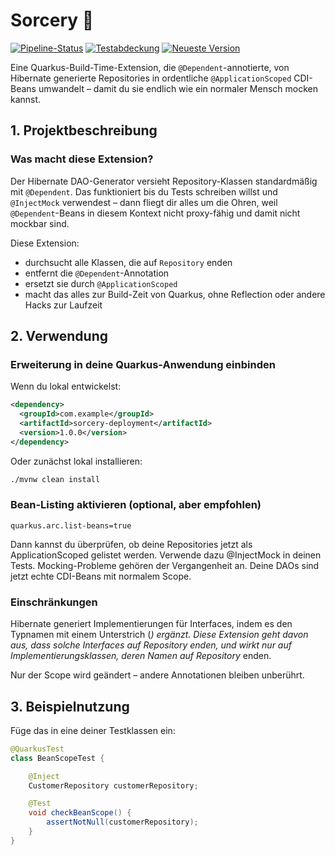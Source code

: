 # Sorcery 🧙

[![Pipeline-Status](http://sources.rohenkohl.dev/entwicklung/java/sorcery/badges/main/pipeline.svg)](http://sources.rohenkohl.dev/entwicklung/java/sorcery/-/commits/main) [![Testabdeckung](http://sources.rohenkohl.dev/entwicklung/java/sorcery/badges/main/coverage.svg)](http://sources.rohenkohl.dev/entwicklung/java/sorcery/-/commits/main) [![Neueste Version](http://sources.rohenkohl.dev/entwicklung/java/sorcery/-/badges/release.svg)](http://sources.rohenkohl.dev/entwicklung/java/sorcery/-/releases)

Eine Quarkus-Build-Time-Extension, die `@Dependent`-annotierte, von Hibernate generierte Repositories in ordentliche `@ApplicationScoped` CDI-Beans umwandelt – damit du sie endlich wie ein normaler Mensch mocken kannst.

## 1. Projektbeschreibung

### Was macht diese Extension?

Der Hibernate DAO-Generator versieht Repository-Klassen standardmäßig mit `@Dependent`. Das funktioniert bis du Tests schreiben willst und `@InjectMock` verwendest – dann fliegt dir alles um die Ohren, weil `@Dependent`-Beans in diesem Kontext nicht proxy-fähig und damit nicht mockbar sind.

Diese Extension:

- durchsucht alle Klassen, die auf `Repository` enden
- entfernt die `@Dependent`-Annotation
- ersetzt sie durch `@ApplicationScoped`
- macht das alles zur Build-Zeit von Quarkus, ohne Reflection oder andere Hacks zur Laufzeit

## 2. Verwendung

### Erweiterung in deine Quarkus-Anwendung einbinden

Wenn du lokal entwickelst:

```xml
<dependency>
  <groupId>com.example</groupId>
  <artifactId>sorcery-deployment</artifactId>
  <version>1.0.0</version>
</dependency>
```

Oder zunächst lokal installieren:

```bash
./mvnw clean install
```

### Bean-Listing aktivieren (optional, aber empfohlen)

```properties
quarkus.arc.list-beans=true
```

Dann kannst du überprüfen, ob deine Repositories jetzt als ApplicationScoped gelistet werden. Verwende dazu @InjectMock in deinen Tests.
Mocking-Probleme gehören der Vergangenheit an. Deine DAOs sind jetzt echte CDI-Beans mit normalem Scope.

### Einschränkungen

Hibernate generiert Implementierungen für Interfaces, indem es den Typnamen mit einem Unterstrich (_) ergänzt.
Diese Extension geht davon aus, dass solche Interfaces auf Repository enden, und wirkt nur auf Implementierungsklassen, deren Namen auf Repository_ enden.

Nur der Scope wird geändert – andere Annotationen bleiben unberührt.

## 3. Beispielnutzung

Füge das in eine deiner Testklassen ein:

```java
@QuarkusTest
class BeanScopeTest {

    @Inject
    CustomerRepository customerRepository;

    @Test
    void checkBeanScope() {
        assertNotNull(customerRepository);
    }
}
```